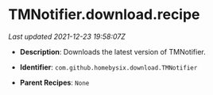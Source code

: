 # TMNotifier.download.recipe

_Last updated 2021-12-23 19:58:07Z_

- **Description**: Downloads the latest version of TMNotifier.

- **Identifier**: `com.github.homebysix.download.TMNotifier`

- **Parent Recipes**: `None`
